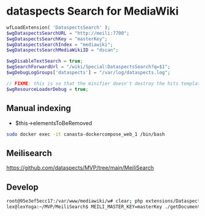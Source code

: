 # dataspects Search for MediaWiki

```php
wfLoadExtension( 'DataspectsSearch' );
$wgDataspectsSearchURL = "http://meili:7700";
$wgDataspectsSearchKey = "masterKey";
$wgDataspectsSearchIndex = "mediawiki";
$wgDataspectsSearchMediaWikiID = "dscan";

$wgDisableTextSearch = true;
$wgSearchForwardUrl = "/wiki/Special:DataspectsSearch?q=$1";
$wgDebugLogGroups['dataspects'] = "/var/log/dataspects.log";

// FIXME: this is so that the minifier doesn't destroy the hits templates
$wgResourceLoaderDebug = true; 
```

## Manual indexing

* $this->elementsToBeRemoved

```bash
sudo docker exec -it canasta-dockercompose_web_1 /bin/bash
```

## Meilisearch

https://github.com/dataspects/MVP/tree/main/MeiliSearch

## Develop

```bash
root@95e3ef5ecc17:/var/www/mediawiki/w# clear; php extensions/DataspectsSearch/maintenance/feedOne.php
lex@lexYoga:~/MVP/MeiliSearch$ MEILI_MASTER_KEY=masterKey ./getDocument.sh
```